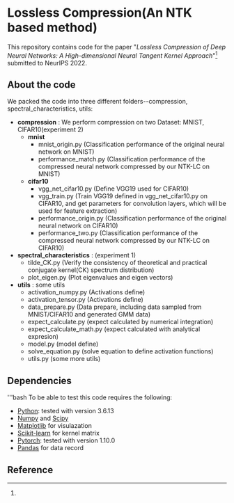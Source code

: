 # Lossless Compression(An NTK based method)

This repository contains code for the paper "*Lossless Compression of Deep Neural Networks: A High-dimensional Neural Tangent Kernel Approach*"[^1] submitted to NeurIPS 2022.

## 
## About the code

We packed the code into three different folders--compression, spectral_characteristics, utils:
- **compression** : We perform compression on two Dataset: MNIST, CIFAR10(experiment 2)
  - **mnist**
    - mnist_origin.py (Classification performance of the original neural network on MNIST)
    - performance_match.py (Classification performance of the compressed neural network compressed by our NTK-LC on MNIST)
  - **cifar10**
    - vgg_net_cifar10.py (Define VGG19 used for CIFAR10)
    - vgg_train.py (Train VGG19 defined in vgg_net_cifar10.py on CIFAR10, and get parameters for convolution layers, which will be used for feature extraction)
    - performance_origin.py (Classification performance of the original neural network on CIFAR10)
    - performance_two.py (Classification performance of the compressed neural network compressed by our NTK-LC on CIFAR10)
- **spectral_characteristics** : (experiment 1)
  - tilde_CK.py (Verify the consistency of theoretical and practical conjugate kernel(CK) spectrum distribution)
  - plot_eigen.py (Plot eigenvalues and eigen vectors)
- **utils** : some utils
  - activation_numpy.py (Activations define)
  - activation_tensor.py (Activations define)
  - data_prepare.py (Data prepare, including data sampled from MNIST/CIFAR10 and generated GMM data)
  - expect_calculate.py (expect calculated by numerical integration)
  - expect_calculate_math.py (expect calculated with analytical expresion)
  - model.py (model define)
  - solve_equation.py (solve equation to define activation functions)
  - utils.py (some more utils)

## Dependencies

'''bash
To be able to test this code requires the following:

* [Python](https://www.python.org/): tested with version 3.6.13
* [Numpy](http://www.numpy.org/) and [Scipy](https://www.scipy.org/)
* [Matplotlib](http://matplotlib.org/) for visulazation
* [Scikit-learn](http://scikit-learn.org/stable/) for kernel matrix
* [Pytorch](https://pytorch.org/): tested with version 1.10.0
* [Pandas](https://pandas.pydata.org/) for data record

## Reference


[^1]: 
